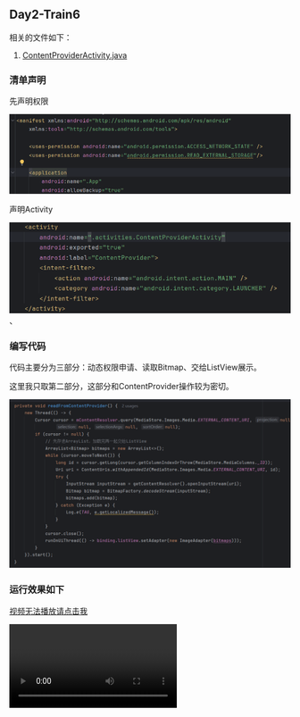 ## Day2-Train6

相关的文件如下：
1. [ContentProviderActivity.java](https://partner-gitlab.mioffice.cn/nj-trainingcollege/miclassroom240819/androidgroup4/tanzhehao/homework/-/blob/main/day2/app/src/main/java/fan/akua/day2/activities/ContentProviderActivity.java)

### 清单声明

先声明权限

![权限](pic/310305885124889.png)

声明Activity

![清单](pic/504524531411092.png)、

### 编写代码

代码主要分为三部分：动态权限申请、读取Bitmap、交给ListView展示。

这里我只取第二部分，这部分和ContentProvider操作较为密切。

![读取](pic/513083716515213.png)

### 运行效果如下

[视频无法播放请点击我](https://partner-gitlab.mioffice.cn/nj-trainingcollege/miclassroom240819/androidgroup4/tanzhehao/homework/-/tree/main/day2/pic/Screen_recording_20240820_193755.mp4)

<div>
    <video src="pic/Screen_recording_20240820_193755.mp4"></video>
</div>

